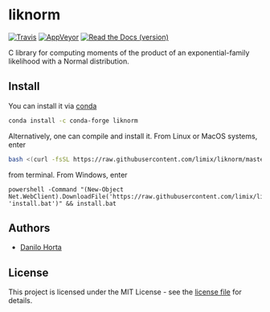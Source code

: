 # liknorm

[![Travis](https://img.shields.io/travis/limix/liknorm.svg?style=flat-square&label=linux%20%2F%20macos%20build)](https://travis-ci.org/limix/liknorm) [![AppVeyor](https://img.shields.io/appveyor/ci/Horta/liknorm.svg?style=flat-square&label=windows%20build)](https://ci.appveyor.com/project/Horta/liknorm) [![Read the Docs (version)](https://img.shields.io/readthedocs/liknorm/stable.svg?style=flat-square)](http://liknorm.readthedocs.io/)

C library for computing moments of the product of an
exponential-family likelihood with a Normal distribution.

## Install

You can install it via [conda](https://conda.io)

```bash
conda install -c conda-forge liknorm
```

Alternatively, one can compile and install it.
From Linux or MacOS systems, enter

```bash
bash <(curl -fsSL https://raw.githubusercontent.com/limix/liknorm/master/install)
```

from terminal. From Windows, enter

```dos
powershell -Command "(New-Object Net.WebClient).DownloadFile('https://raw.githubusercontent.com/limix/liknorm/master/install.bat', 'install.bat')" && install.bat
```

## Authors

- [Danilo Horta](https://github.com/horta)

## License

This project is licensed under the MIT License - see the [license file](https://raw.githubusercontent.com/limix/liknorm/master/LICENSE.md) for details.
